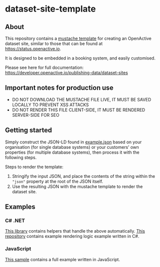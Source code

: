 # dataset-site-template

## About
This repository contains a [mustache template](https://openactive.io/dataset-site-template/datasetsite.mustache) for creating an OpenActive dataset site, similar to those that can be found at https://status.openactive.io.

It is designed to be embedded in a booking system, and easily customised.

Please see here for full documentation: https://developer.openactive.io/publishing-data/dataset-sites

## Important notes for production use

- DO NOT DOWNLOAD THE MUSTACHE FILE LIVE, IT MUST BE SAVED LOCALLY TO PREVENT XSS ATTACKS
- DO NOT RENDER THIS FILE CLIENT-SIDE, IT MUST BE RENDERED SERVER-SIDE FOR SEO

## Getting started

Simply construct the JSON-LD found in [example.json](https://openactive.io/dataset-site-template/example.json) based on your organisation (for single database systems) or your customers' own properties (for multiple database systems), then process it with the following steps.

Steps to render the template:

1. Stringify the input JSON, and place the contents of the string within the `"json"` property at the root of the JSON itself.
2. Use the resulting JSON with the mustache template to render the dataset site.

## Examples

### C# .NET
[This library](https://github.com/openactive/OpenActive.DatasetSite.NET/) contains helpers that handle the above automatically.
[This repository](https://github.com/openactive/dataset-site-template-example-dotnet) contains example rendering logic example written in C#.

### JavaScript
[This sample](https://jsfiddle.net/nickevansuk/msby0vqg/) contains a full example written in JavaScript.
